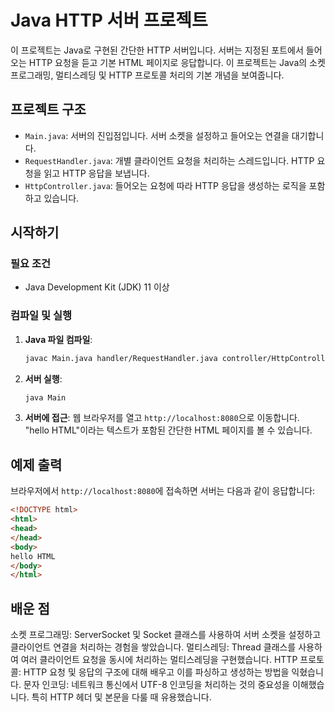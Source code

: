 # Java HTTP 서버 프로젝트

이 프로젝트는 Java로 구현된 간단한 HTTP 서버입니다. 서버는 지정된 포트에서 들어오는 HTTP 요청을 듣고 기본 HTML 페이지로 응답합니다. 이 프로젝트는 Java의 소켓 프로그래밍, 멀티스레딩 및 HTTP 프로토콜 처리의 기본 개념을 보여줍니다.

## 프로젝트 구조

- `Main.java`: 서버의 진입점입니다. 서버 소켓을 설정하고 들어오는 연결을 대기합니다.
- `RequestHandler.java`: 개별 클라이언트 요청을 처리하는 스레드입니다. HTTP 요청을 읽고 HTTP 응답을 보냅니다.
- `HttpController.java`: 들어오는 요청에 따라 HTTP 응답을 생성하는 로직을 포함하고 있습니다.

## 시작하기

### 필요 조건

- Java Development Kit (JDK) 11 이상

### 컴파일 및 실행

1. **Java 파일 컴파일**:
    ```bash
    javac Main.java handler/RequestHandler.java controller/HttpController.java
    ```

2. **서버 실행**:
    ```bash
    java Main
    ```

3. **서버에 접근**:
   웹 브라우저를 열고 `http://localhost:8080`으로 이동합니다. "hello HTML"이라는 텍스트가 포함된 간단한 HTML 페이지를 볼 수 있습니다.

## 예제 출력

브라우저에서 `http://localhost:8080`에 접속하면 서버는 다음과 같이 응답합니다:

```html
<!DOCTYPE html>
<html>
<head>
</head>
<body>
hello HTML
</body>
</html>
```

## 배운 점

소켓 프로그래밍: ServerSocket 및 Socket 클래스를 사용하여 서버 소켓을 설정하고 클라이언트 연결을 처리하는 경험을 쌓았습니다.
멀티스레딩: Thread 클래스를 사용하여 여러 클라이언트 요청을 동시에 처리하는 멀티스레딩을 구현했습니다.
HTTP 프로토콜: HTTP 요청 및 응답의 구조에 대해 배우고 이를 파싱하고 생성하는 방법을 익혔습니다.
문자 인코딩: 네트워크 통신에서 UTF-8 인코딩을 처리하는 것의 중요성을 이해했습니다. 특히 HTTP 헤더 및 본문을 다룰 때 유용했습니다.
